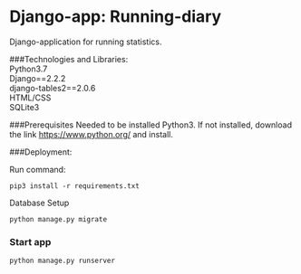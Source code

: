 # Django-app: Running-diary
Django-application for running statistics.

###Technologies and Libraries:
\
Python3.7
\
Django==2.2.2
\
django-tables2==2.0.6
\
HTML/CSS
\
SQLite3

###Prerequisites
Needed to be installed Python3. If not installed, download the link https://www.python.org/ and install.

###Deployment:

Run command:

```
pip3 install -r requirements.txt
```

Database Setup

```
python manage.py migrate
```

### Start app

```
python manage.py runserver
```